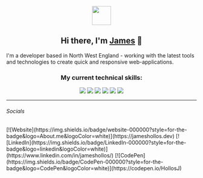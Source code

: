 <p align="center">
    <img src="https://i.imgur.com/48kmy6O.png" width="50px" />
</p>
<h2 align="center">
Hi there, I'm <a href="https://www.jameshollos.dev/" target="_blank" rel="noreferrer">James</a> 👋
</h2>

I'm a developer based in North West England - working with the latest tools and technologies to create quick and responsive web-applications.

<h3 align="center">My current technical skills:</h3>
<p align="center">
<img src="https://img.shields.io/badge/HTML5-7000FF?style=for-the-badge&logo=html5&logoColor=white"/>
<img src="https://img.shields.io/badge/CSS3-7000FF?style=for-the-badge&logo=css3&logoColor=white"/>
<img src="https://img.shields.io/badge/Sass-7000FF?style=for-the-badge&logo=sass&logoColor=white"/>
<img src="https://img.shields.io/badge/JavaScript-7000FF?style=for-the-badge&logo=javascript&logoColor=white"/>
<img src="https://img.shields.io/badge/React-7000ff?style=for-the-badge&logo=react&logoColor=white"/>
<img src="https://img.shields.io/badge/Gulp-7000ff?style=for-the-badge&logo=gulp&logoColor=white"/>
</p>

---

<h6 align="left">Socials</h6>
[![Website](https://img.shields.io/badge/website-000000?style=for-the-badge&logo=About.me&logoColor=white)](https://jameshollos.dev)
[![LinkedIn](https://img.shields.io/badge/LinkedIn-000000?style=for-the-badge&logo=linkedin&logoColor=white)](https://www.linkedin.com/in/jameshollos/)
[![CodePen](https://img.shields.io/badge/CodePen-000000?style=for-the-badge&logo=CodePen&logoColor=white)](https://codepen.io/HollosJ)
